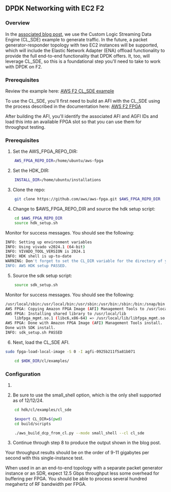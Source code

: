 ## DPDK Networking with EC2 F2

### Overview

In the [associated blog post](https://aws.amazon.com/blogs/publicsector/agile-satellite-communication-ground-systems-with-amazon-ec2-f2-fpga-solutions/), we use the Custom Logic Streaming Data Engine (CL_SDE) example to generate traffic. In the future, a packet generator-responder topology with two EC2 instances will be supported, which will include the Elastic Network Adapter (ENA) offload functionality to provide the full end-to-end functionality that DPDK offers. It, too, will leverage CL_SDE, so this is a foundational step you'll need to take to work with DPDK on F2.

### Prerequisites
Review the example here: [AWS F2 CL_SDE example](https://github.com/aws/aws-fpga/blob/f2/hdk/cl/examples/cl_sde/README.md)

To use the CL_SDE, you'll first need to build an AFI with the CL_SDE using the process described in the documentation here: [AWS F2 FPGA](https://github.com/aws/aws-fpga/blob/f2/hdk/README.md)

After building the AFI, you'll identify the associated AFI and AGFI IDs and load this into an available FPGA slot so that you can use them for throughput testing.

### Prerequisites
1. Set the AWS_FPGA_REPO_DIR:

```bash
    AWS_FPGA_REPO_DIR=/home/ubuntu/aws-fpga
```
2. Set the HDK_DIR:

```bash
    INSTALL_DIR=/home/ubuntu/installations
```

3. Clone the repo:

```bash
    git clone https://github.com/aws/aws-fpga.git $AWS_FPGA_REPO_DIR
```

4. Change to $AWS_FPGA_REPO_DIR and source the hdk setup script:

```bash
    cd $AWS_FPGA_REPO_DIR
    source hdk_setup.sh
```
Monitor for success messages. You should see the following:

```bash
INFO: Setting up environment variables
INFO: Using vivado v2024.1 (64-bit)
INFO: VIVADO_TOOL_VERSION is 2024.1 
INFO: HDK shell is up-to-date
WARNING: Don't forget to set the CL_DIR variable for the directory of your Custom Logic.
INFO: AWS HDK setup PASSED.
```

5. Source the sdk setup script:

```bash
    source sdk_setup.sh
```
Monitor for success messages. You should see the following:

```bash
/usr/local/sbin:/usr/local/bin:/usr/sbin:/usr/bin:/sbin:/bin:/snap/bin
AWS FPGA: Copying Amazon FPGA Image (AFI) Management Tools to /usr/local/bin
AWS FPGA: Installing shared library to /usr/local/lib
	libfpga_mgmt.so.1 (libc6,x86-64) => /usr/local/lib/libfpga_mgmt.so.1
AWS FPGA: Done with Amazon FPGA Image (AFI) Management Tools install.
Done with SDK install.
INFO: sdk_setup.sh PASSED
```

6. Next, load the CL_SDE AFI.

```bash
sudo fpga-load-local-image -S 0 -I agfi-0925b211f5a81b071
```

```bash
    cd $HDK_DIR/cl/examples/
```


### Configuration
1. 
  
2. Be sure to use the small_shell option, which is the only shell supported as of 12/12/24.

```bash
    cd hdk/cl/examples/cl_sde

    $export CL_DIR=$(pwd)
    cd build/scripts

    ./aws_build_dcp_from_cl.py --mode small_shell --cl cl_sde
```

3. Continue through step 8 to produce the output shown in the blog post.

Your throughput results should be on the order of 9-11 gigabytes per second with this single-instance test.

When used in an an end-to-end topology with a separate packet generator instance or an SDR, expect 12.5 Gbps throughput less some overhead for buffering per FPGA. You should be able to process several hundred megahertz of RF bandwidth per FPGA.
